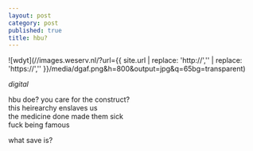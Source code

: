 ```yaml
---
layout: post
category: post
published: true
title: hbu?
---
```

![wdyt](//images.weserv.nl/?url={{ site.url | replace: 'http://','' | replace: 'https://','' }}/media/dgaf.png&h=800&output=jpg&q=65bg=transparent)
<!--more-->
<span class='date fr'>*digital*</span><br>
  
  
hbu doe? you care for the construct?  
this heirearchy enslaves us  
the medicine done made them sick    
fuck being famous  
  
what save is?
